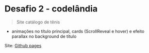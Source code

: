 # Desafio 2 - codelândia

> Site catálogo de tênis

- animações no título principal, cards (ScrollReveal e hover) e efeito parallax no background de título

Site: [Github pages]()